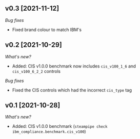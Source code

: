 ## v0.3 [2021-11-12]

_Bug fixes_

- Fixed brand colour to match IBM's

## v0.2 [2021-10-29]

_What's new?_

- Added: CIS v1.0.0 benchmark now includes `cis_v100_1_6` and `cis_v100_6_2_2` controls

_Bug fixes_

- Fixed the CIS controls which had the incorrect `cis_type` tag

## v0.1 [2021-10-28]

_What's new?_

- Added: CIS v1.0.0 benchmark (`steampipe check ibm_compliance.benchmark.cis_v100`)